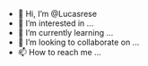 - 👋 Hi, I’m @Lucasrese
- 👀 I’m interested in ...
- 🌱 I’m currently learning ...
- 💞️ I’m looking to collaborate on ...
- 📫 How to reach me ...

<!---
Lucasrese/Lucasrese is a ✨ special ✨ repository because its `README.md` (this file) appears on your GitHub profile.
You can click the Preview link to take a look at your changes.
--->
